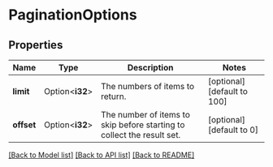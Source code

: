 # PaginationOptions

## Properties

Name | Type | Description | Notes
------------ | ------------- | ------------- | -------------
**limit** | Option<**i32**> | The numbers of items to return. | [optional][default to 100]
**offset** | Option<**i32**> | The number of items to skip before starting to collect the result set. | [optional][default to 0]

[[Back to Model list]](../README.md#documentation-for-models) [[Back to API list]](../README.md#documentation-for-api-endpoints) [[Back to README]](../README.md)


